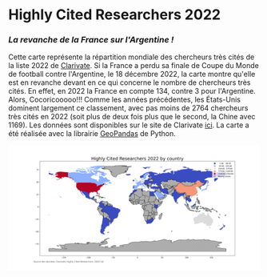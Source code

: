 # Highly Cited Researchers 2022

 ### *La revanche de la France sur l'Argentine !*

<p>Cette carte représente la répartition mondiale des chercheurs très cités de la liste 2022 de <a href="https://clarivate.com/" target="_blank">Clarivate</a>. Si la France a perdu sa finale de Coupe du Monde de football contre l'Argentine, le 18 décembre 2022, la carte montre qu'elle est en revanche devant en ce qui concerne le nombre de chercheurs très cités. En effet, en 2022 la France en compte 134, contre 3 pour l'Argentine. Alors, Cocoricooooo!!! Comme les années précédentes, les États-Unis dominent largement ce classement, avec pas moins de 2764 chercheurs très cités en 2022 (soit plus de deux fois plus que le second, la Chine avec 1169). Les données sont disponibles sur le site de Clarivate <a href="https://clarivate.com/highly-cited-researchers/" target="_blank">ici</a>. La carte a été réalisée avec la librairie <a href="https://geopandas.org/en/stable/" target="_blank">GeoPandas</a> de Python.</p>

<img src="https://github.com/Mandy21/Images/blob/main/Hici_2022_country.png" />
